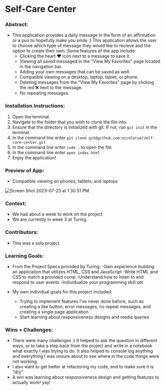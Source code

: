 
# Self-Care Center 

### Abstract:
[//]: <> (Briefly describe what you built and its features. What problem is the app solving? How does this application solve that problem?)
- This application provides a daily message in the form of an affirmation or a pun to hopefully make you smile :) This application allows the user to choose which type of message they would like to recieve and the option to create their own. Some features of the app include:
  - Clicking the heart ❤️ icon next to a message to save it.
  - Viewing all saved messaged in the "View My Favorites" page located in the navigation bar.
  - Adding your own messages that can be saved as well.
  - Compatible viewing on a desktop, laptop, tablet, or phone.
  - Deleting messages from the "View My Favorites" page by clicking the red ❌ next to the message.
  - No repeating messages. 

### Installation Instructions:
[//]: <> (What steps does a person have to take to get your app cloned down and running?)
1. Open the terminal.
2. Navigate to the folder that you wish to clone the file into.
3. Ensure that the directory is initialized with git. If not, run ```git init``` in the terminal. 
4. In the command line enter ```git clone git@github.com:nicolerue/self-care-center.git```
5. In the command line enter ```code .``` to open the file
6. In the command line enter ```open index.html```
7. Enjoy the application! 

### Preview of App:
[//]: <> (Provide ONE gif or screenshot of your application - choose the "coolest" piece of functionality to show off.)
- Compatible viewing on phones, tablets, and laptops
  
![Screen Shot 2023-07-23 at 1 30 51 PM](https://github.com/nicolerue/self-care-center/assets/124186166/0206d285-b024-4bad-9195-a8d754cd3be8)


### Context:
[//]: <> (Give some context for the project here. How long did you have to work on it? How far into the Turing program are you?)
- We had about a week to work on the project.
- We are currently in week 3 at Turing.

### Contributors:
[//]: <> (Who worked on this application? Link to their GitHubs.)
- This was a solo project. 

### Learning Goals:
[//]: <> (What were the learning goals of this project? What tech did you work with?)
- From the Project Specs provided by Turing: 
  -Gain experience building an application that utilizes HTML, CSS and JavaScript
  -Write HTML and CSS to match a provided comp
  -Understand how to listen to and respond to user events
  -Individualize your programming skill set
  
- My own individual goals for this project included:
  - Trying to implement features I've never done before, such as creating a like button, error messages, no repeat messages, and creating a single page application
  - Start learning about responsiveness designs and media queries
  

### Wins + Challenges:
[//]: <> (What are 2-3 wins you have from this project? What were some challenges you faced - and how did you get over them?)
- There were many challenges :) It helped to ask the question in different ways, or to take a step back from the project and write in a notebook what exactly I was trying to do. It also helped to console log anything and everything I was unsure about to see where in the code things were not working.
- I also want to get better at refactoring my code, and to make sure it is "dry".
- A win was learning about responsiveness design and getting features to actually work! yay! 

